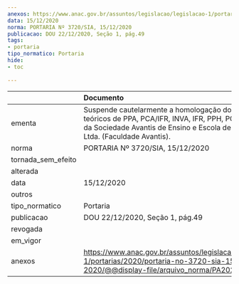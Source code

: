```yaml
---
anexos: https://www.anac.gov.br/assuntos/legislacao/legislacao-1/portarias/2020/portaria-no-3720-sia-15-12-2020/@@display-file/arquivo_norma/PA2020-3720.pdf
data: 15/12/2020
norma: PORTARIA Nº 3720/SIA, 15/12/2020
publicacao: DOU 22/12/2020, Seção 1, pág.49
tags:
- portaria
tipo_normatico: Portaria
hide: 
- toc 
 
---
```


|                    | Documento                                                                                                                                                                                 |
|:-------------------|:------------------------------------------------------------------------------------------------------------------------------------------------------------------------------------------|
| ementa             | Suspende cautelarmente a homologação dos cursos teóricos de PPA, PCA/IFR, INVA, IFR, PPH, PCH e INVH, da Sociedade Avantis de Ensino e Escola de Aviação Civil Ltda. (Faculdade Avantis). |
| norma              | PORTARIA Nº 3720/SIA, 15/12/2020                                                                                                                                                          |
| tornada_sem_efeito |                                                                                                                                                                                           |
| alterada           |                                                                                                                                                                                           |
| data               | 15/12/2020                                                                                                                                                                                |
| outros             |                                                                                                                                                                                           |
| tipo_normatico     | Portaria                                                                                                                                                                                  |
| publicacao         | DOU 22/12/2020, Seção 1, pág.49                                                                                                                                                           |
| revogada           |                                                                                                                                                                                           |
| em_vigor           |                                                                                                                                                                                           |
| anexos             | https://www.anac.gov.br/assuntos/legislacao/legislacao-1/portarias/2020/portaria-no-3720-sia-15-12-2020/@@display-file/arquivo_norma/PA2020-3720.pdf                                      |